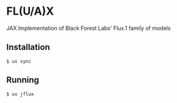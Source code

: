 # FL(U/A)X

JAX Implementation of Black Forest Labs' Flux.1 family of models


## Installation

```shell
$ uv sync
```

## Running

```shell
$ uv jflux
```